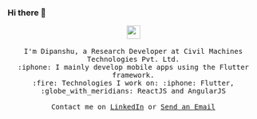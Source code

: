 ### Hi there 👋

<p align="center">
  <img src="https://user-images.githubusercontent.com/5679180/79618120-0daffb80-80be-11ea-819e-d2b0fa904d07.gif" width="27px">
  <br><br>
  <samp>
I'm Dipanshu, a Research Developer at Civil Machines Technologies Pvt. Ltd.
<br>:iphone: I mainly develop mobile apps using the Flutter framework.
<br>:fire: Technologies I work on: :iphone: Flutter, :globe_with_meridians: ReactJS and AngularJS
<br><br>Contact me on <a href="https://www.linkedin.com/in/iamdipanshus/">LinkedIn</a> or <a href="mailto:dipanshu.singh1997@gmail.com">Send an Email</a>
  </samp>
</p>